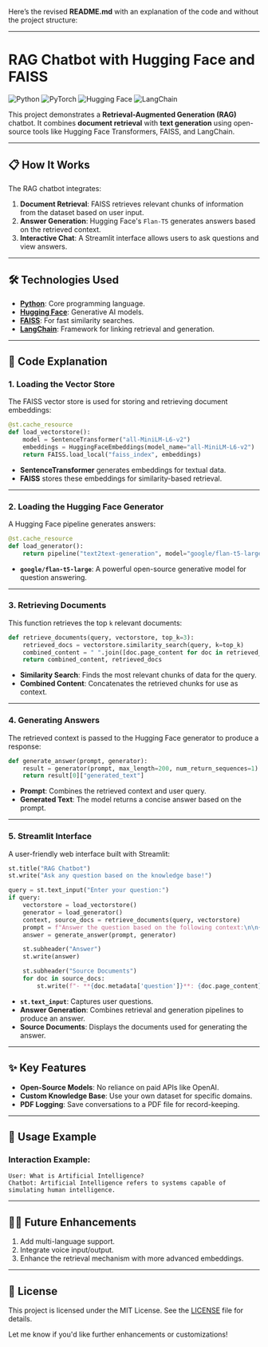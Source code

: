 Here’s the revised **README.md** with an explanation of the code and without the project structure:

---

# RAG Chatbot with Hugging Face and FAISS  
![Python](https://img.shields.io/badge/Python-3776AB?style=for-the-badge&logo=python&logoColor=white)
![PyTorch](https://img.shields.io/badge/PyTorch-EE4C2C?style=for-the-badge&logo=pytorch&logoColor=white)
![Hugging Face](https://img.shields.io/badge/Hugging%20Face-FFD641?style=for-the-badge&logo=huggingface&logoColor=black)
![LangChain](https://img.shields.io/badge/LangChain-0A66C2?style=for-the-badge&logo=langchain&logoColor=white)

This project demonstrates a **Retrieval-Augmented Generation (RAG)** chatbot. It combines **document retrieval** with **text generation** using open-source tools like Hugging Face Transformers, FAISS, and LangChain.

---

## 📋 **How It Works**
The RAG chatbot integrates:
1. **Document Retrieval**: FAISS retrieves relevant chunks of information from the dataset based on user input.
2. **Answer Generation**: Hugging Face's `Flan-T5` generates answers based on the retrieved context.
3. **Interactive Chat**: A Streamlit interface allows users to ask questions and view answers.

---

## 🛠 **Technologies Used**
- **[Python](https://www.python.org/)**: Core programming language.
- **[Hugging Face](https://huggingface.co/)**: Generative AI models.
- **[FAISS](https://github.com/facebookresearch/faiss)**: For fast similarity searches.
- **[LangChain](https://www.langchain.com/)**: Framework for linking retrieval and generation.


---



## 🔧 **Code Explanation**
### **1. Loading the Vector Store**
The FAISS vector store is used for storing and retrieving document embeddings:
```python
@st.cache_resource
def load_vectorstore():
    model = SentenceTransformer("all-MiniLM-L6-v2")
    embeddings = HuggingFaceEmbeddings(model_name="all-MiniLM-L6-v2")
    return FAISS.load_local("faiss_index", embeddings)
```
- **SentenceTransformer** generates embeddings for textual data.
- **FAISS** stores these embeddings for similarity-based retrieval.

---

### **2. Loading the Hugging Face Generator**
A Hugging Face pipeline generates answers:
```python
@st.cache_resource
def load_generator():
    return pipeline("text2text-generation", model="google/flan-t5-large")
```
- **`google/flan-t5-large`**: A powerful open-source generative model for question answering.

---

### **3. Retrieving Documents**
This function retrieves the top `k` relevant documents:
```python
def retrieve_documents(query, vectorstore, top_k=3):
    retrieved_docs = vectorstore.similarity_search(query, k=top_k)
    combined_content = " ".join([doc.page_content for doc in retrieved_docs])
    return combined_content, retrieved_docs
```
- **Similarity Search**: Finds the most relevant chunks of data for the query.
- **Combined Content**: Concatenates the retrieved chunks for use as context.

---

### **4. Generating Answers**
The retrieved context is passed to the Hugging Face generator to produce a response:
```python
def generate_answer(prompt, generator):
    result = generator(prompt, max_length=200, num_return_sequences=1)
    return result[0]["generated_text"]
```
- **Prompt**: Combines the retrieved context and user query.
- **Generated Text**: The model returns a concise answer based on the prompt.

---

### **5. Streamlit Interface**
A user-friendly web interface built with Streamlit:
```python
st.title("RAG Chatbot")
st.write("Ask any question based on the knowledge base!")

query = st.text_input("Enter your question:")
if query:
    vectorstore = load_vectorstore()
    generator = load_generator()
    context, source_docs = retrieve_documents(query, vectorstore)
    prompt = f"Answer the question based on the following context:\n\n{context}\n\nQuestion: {query}"
    answer = generate_answer(prompt, generator)

    st.subheader("Answer")
    st.write(answer)

    st.subheader("Source Documents")
    for doc in source_docs:
        st.write(f"- **{doc.metadata['question']}**: {doc.page_content}")
```
- **`st.text_input`**: Captures user questions.
- **Answer Generation**: Combines retrieval and generation pipelines to produce an answer.
- **Source Documents**: Displays the documents used for generating the answer.

---

## ✨ **Key Features**
- **Open-Source Models**: No reliance on paid APIs like OpenAI.
- **Custom Knowledge Base**: Use your own dataset for specific domains.
- **PDF Logging**: Save conversations to a PDF file for record-keeping.

---

## 📖 **Usage Example**
### Interaction Example:
```plaintext
User: What is Artificial Intelligence?
Chatbot: Artificial Intelligence refers to systems capable of simulating human intelligence.
```

---

## 👩‍💻 **Future Enhancements**
1. Add multi-language support.
2. Integrate voice input/output.
3. Enhance the retrieval mechanism with more advanced embeddings.

---

## 📝 **License**
This project is licensed under the MIT License. See the [LICENSE](LICENSE) file for details.

Let me know if you'd like further enhancements or customizations!
